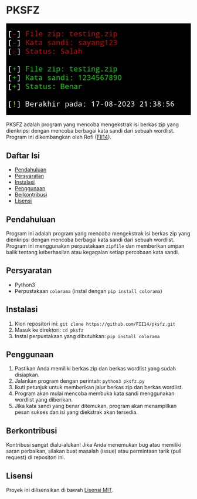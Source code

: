 # PKSFZ

![](https://github.com/FII14/pksfz/blob/main/gambar.jpg)

PKSFZ adalah program yang mencoba mengekstrak isi berkas zip yang dienkripsi dengan mencoba berbagai kata sandi dari sebuah wordlist. Program ini dikembangkan oleh Rofi ([FII14](https://github.com/FII14)).

## Daftar Isi

- [Pendahuluan](#pendahuluan)
- [Persyaratan](#persyaratan)
- [Instalasi](#instalasi)
- [Penggunaan](#penggunaan)
- [Berkontribusi](#berkontribusi)
- [Lisensi](#lisensi)

## Pendahuluan

Program ini adalah program yang mencoba mengekstrak isi berkas zip yang dienkripsi dengan mencoba berbagai kata sandi dari sebuah wordlist. Program ini menggunakan perpustakaan `zipfile` dan memberikan umpan balik tentang keberhasilan atau kegagalan setiap percobaan kata sandi.

## Persyaratan

- Python3
- Perpustakaan `colorama` (instal dengan `pip install colorama`)

## Instalasi

1. Klon repositori ini: `git clone https://github.com/FII14/pksfz.git`
2. Masuk ke direktori: `cd pksfz`
3. Instal perpustakaan yang dibutuhkan: `pip install colorama`

## Penggunaan

1. Pastikan Anda memiliki berkas zip dan berkas wordlist yang sudah disiapkan.
2. Jalankan program dengan perintah: `python3 pksfz.py`
3. Ikuti petunjuk untuk memberikan jalur berkas zip dan berkas wordlist.
4. Program akan mulai mencoba membuka kata sandi menggunakan wordlist yang diberikan.
5. Jika kata sandi yang benar ditemukan, program akan menampilkan pesan sukses dan isi yang diekstrak akan tersedia.

## Berkontribusi

Kontribusi sangat dialu-alukan! Jika Anda menemukan bug atau memiliki saran perbaikan, silakan buat masalah (issue) atau permintaan tarik (pull request) di repositori ini.

## Lisensi

Proyek ini dilisensikan di bawah [Lisensi MIT](LICENSE).

